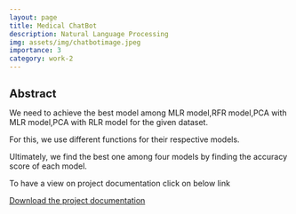 ```yaml
---
layout: page
title: Medical ChatBot 
description: Natural Language Processing
img: assets/img/chatbotimage.jpeg
importance: 3
category: work-2
---
```


<h1 style="font-size:20px;">Abstract</h1>

<p> We need to achieve the best model among MLR model,RFR model,PCA with MLR model,PCA with RLR model for the given dataset. </p>
<p> For this, we use different functions for their respective models. </p>
<p> Ultimately, we find the best one among four models by finding the accuracy score of each model. </p>

<p> To have a view on project documentation click on below link
 
 
<a href="https://github.com/sridhareguram/MedicalChatBotSystem" download="project">Download the project documentation</a>

